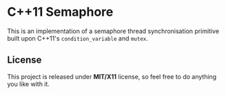 # C++11 Semaphore #

This is an implementation of a semaphore thread synchronisation primitive built upon C++11's `condition_variable` and `mutex`.

## License ##

This project is released under **MIT/X11** license, so feel free to do anything you like with it.
